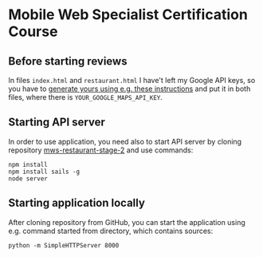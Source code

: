 # Mobile Web Specialist Certification Course

## Before starting reviews

In files ``index.html`` and ``restaurant.html`` I have't left my Google API keys, so you have to [generate yours using e.g. these instructions](https://developers.google.com/maps/documentation/javascript/get-api-key) and put it in both files, where there is ``YOUR_GOOGLE_MAPS_API_KEY``.

## Starting API server

In order to use application, you need also to start API server by cloning repository [mws-restaurant-stage-2](https://github.com/sebastianczech/mws-restaurant-stage-2) and use commands:

```
npm install
npm install sails -g
node server
```


## Starting application locally

After cloning repository from GitHub, you can start the application using e.g. command started from directory, which contains sources:

```
python -m SimpleHTTPServer 8000
```
